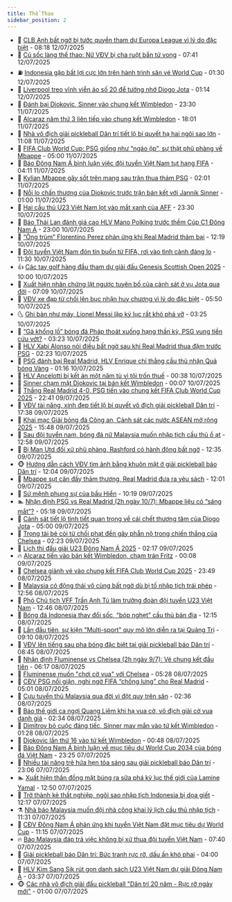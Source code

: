 ```yaml
---
title: Thể Thao
sidebar_position: 2
---
```


<!-- dantri-the-thao:START -->
- 🎡 [CLB Anh bất ngờ bị tước quyền tham dự Europa League vì lý do đặc biệt](https://dantri.com.vn/the-thao/clb-anh-bat-ngo-bi-tuoc-quyen-tham-du-europa-league-vi-ly-do-dac-biet-20250712151716239.htm) - 08:18 12/07/2025
- 💯 [Cú sốc làng thể thao: Nữ VĐV bị cha ruột bắn tử vong](https://dantri.com.vn/the-thao/cu-soc-lang-the-thao-nu-vdv-bi-cha-ruot-ban-tu-vong-20250712144131500.htm) - 07:41 12/07/2025
- ⛽️ [Indonesia gặp bất lợi cực lớn trên hành trình săn vé World Cup](https://dantri.com.vn/the-thao/indonesia-gap-bat-loi-cuc-lon-tren-hanh-trinh-san-ve-world-cup-20250712083016439.htm) - 01:30 12/07/2025
- 💃 [Liverpool treo vĩnh viễn áo số 20 để tưởng nhớ Diogo Jota](https://dantri.com.vn/the-thao/liverpool-treo-vinh-vien-ao-so-20-de-tuong-nho-diogo-jota-20250712081429886.htm) - 01:14 12/07/2025
- 🌈 [Đánh bại Djokovic, Sinner vào chung kết Wimbledon](https://dantri.com.vn/the-thao/danh-bai-djokovic-sinner-vao-chung-ket-wimbledon-20250712062733749.htm) - 23:30 11/07/2025
- 🦅 [Alcaraz năm thứ 3 liên tiếp vào chung kết Wimbledon](https://dantri.com.vn/the-thao/alcaraz-nam-thu-3-lien-tiep-vao-chung-ket-wimbledon-20250711230124418.htm) - 18:01 11/07/2025
- 🌝 [Nhà vô địch giải pickleball Dân trí tiết lộ bí quyết hạ hai ngôi sao lớn](https://dantri.com.vn/the-thao/nha-vo-dich-giai-pickleball-dan-tri-tiet-lo-bi-quyet-ha-hai-ngoi-sao-lon-20250711113242700.htm) - 11:08 11/07/2025
- 🚀 [FIFA Club World Cup: PSG giống như “ngáo ộp”, sự thật phũ phàng về Mbappe](https://dantri.com.vn/the-thao/fifa-club-world-cup-psg-giong-nhu-ngao-op-su-that-phu-phang-ve-mbappe-20250710230944700.htm) - 05:00 11/07/2025
- 🎉 [Báo Đông Nam Á bình luận việc đội tuyển Việt Nam tụt hạng FIFA](https://dantri.com.vn/the-thao/bao-dong-nam-a-binh-luan-viec-doi-tuyen-viet-nam-tut-hang-fifa-20250710225454784.htm) - 04:11 11/07/2025
- 📝 [Kylian Mbappe gây sốt trên mạng sau trận thua thảm PSG](https://dantri.com.vn/the-thao/kylian-mbappe-gay-sot-tren-mang-sau-tran-thua-tham-psg-20250710234010912.htm) - 02:01 11/07/2025
- 🦄 [Nỗi lo chấn thương của Djokovic trước trận bán kết với Jannik Sinner](https://dantri.com.vn/the-thao/noi-lo-chan-thuong-cua-djokovic-truoc-tran-ban-ket-voi-jannik-sinner-20250711064643304.htm) - 01:00 11/07/2025
- 🎉 [Hai cầu thủ U23 Việt Nam lọt vào mắt xanh của AFF](https://dantri.com.vn/the-thao/hai-cau-thu-u23-viet-nam-lot-vao-mat-xanh-cua-aff-20250711000314657.htm) - 23:30 10/07/2025
- 💼 [Báo Thái Lan đánh giá cao HLV Mano Polking trước thềm Cúp C1 Đông Nam Á](https://dantri.com.vn/the-thao/bao-thai-lan-danh-gia-cao-hlv-mano-polking-truoc-them-cup-c1-dong-nam-a-20250710133002615.htm) - 23:00 10/07/2025
- 🤡 [“Ông trùm” Florentino Perez phản ứng khi Real Madrid thảm bại](https://dantri.com.vn/the-thao/ong-trum-florentino-perez-phan-ung-khi-real-madrid-tham-bai-20250710191944688.htm) - 12:19 10/07/2025
- 🦆 [Đội tuyển Việt Nam đón tin buồn từ FIFA, rơi vào tình cảnh đáng lo](https://dantri.com.vn/the-thao/doi-tuyen-viet-nam-don-tin-buon-tu-fifa-roi-vao-tinh-canh-dang-lo-20250710181427952.htm) - 11:30 10/07/2025
- 👍 [Các tay golf hàng đầu tham dự giải đấu Genesis Scottish Open 2025](https://dantri.com.vn/the-thao/cac-tay-golf-hang-dau-tham-du-giai-dau-genesis-scottish-open-2025-20250710134510458.htm) - 10:00 10/07/2025
- 💼 [Xuất hiện nhân chứng lật ngược tuyên bố của cảnh sát ở vụ Jota qua đời](https://dantri.com.vn/the-thao/xuat-hien-nhan-chung-lat-nguoc-tuyen-bo-cua-canh-sat-o-vu-jota-qua-doi-20250710133957565.htm) - 07:09 10/07/2025
- 🦒 [VĐV xe đạp từ chối lên bục nhận huy chương vì lý do đặc biệt](https://dantri.com.vn/the-thao/vdv-xe-dap-tu-choi-len-buc-nhan-huy-chuong-vi-ly-do-dac-biet-20250710125032016.htm) - 05:50 10/07/2025
- 🌜 [Ghi bàn như máy, Lionel Messi lập kỷ lục rất khó phá vỡ](https://dantri.com.vn/the-thao/ghi-ban-nhu-may-lionel-messi-lap-ky-luc-rat-kho-pha-vo-20250710092520807.htm) - 03:25 10/07/2025
- 🦆 [“Gã khổng lồ” bóng đá Pháp thoát xuống hạng thần kỳ, PSG vung tiền cứu vớt?](https://dantri.com.vn/the-thao/ga-khong-lo-bong-da-phap-thoat-xuong-hang-than-ky-psg-vung-tien-cuu-vot-20250710102330644.htm) - 03:23 10/07/2025
- 💪 [HLV Xabi Alonso nói điều bất ngờ sau khi Real Madrid thua đậm trước PSG](https://dantri.com.vn/the-thao/hlv-xabi-alonso-noi-dieu-bat-ngo-sau-khi-real-madrid-thua-dam-truoc-psg-20250710085207170.htm) - 02:23 10/07/2025
- 🧠 [PSG đánh bại Real Madrid, HLV Enrique chỉ thẳng cầu thủ nhận Quả bóng Vàng](https://dantri.com.vn/the-thao/psg-danh-bai-real-madrid-hlv-enrique-chi-thang-cau-thu-nhan-qua-bong-vang-20250710071151987.htm) - 01:16 10/07/2025
- 🦄 [HLV Ancelotti bị kết án một năm tù vì tội trốn thuế](https://dantri.com.vn/the-thao/hlv-ancelotti-bi-ket-an-mot-nam-tu-vi-toi-tron-thue-20250710073820775.htm) - 00:38 10/07/2025
- 🥸 [Sinner chạm mặt Djokovic tại bán kết Wimbledon](https://dantri.com.vn/the-thao/sinner-cham-mat-djokovic-tai-ban-ket-wimbledon-20250710070537120.htm) - 00:07 10/07/2025
- 🤠 [Thắng Real Madrid 4-0, PSG tiến vào chung kết FIFA Club World Cup 2025](https://dantri.com.vn/the-thao/thang-real-madrid-4-0-psg-tien-vao-chung-ket-fifa-club-world-cup-2025-20250710054059192.htm) - 22:41 09/07/2025
- 👺 [VĐV tài năng, xinh đẹp tiết lộ bí quyết vô địch giải pickleball Dân trí](https://dantri.com.vn/the-thao/vdv-tai-nang-xinh-dep-tiet-lo-bi-quyet-vo-dich-giai-pickleball-dan-tri-20250709140118550.htm) - 17:38 09/07/2025
- 📝 [Khai mạc Giải bóng đá Công an, Cảnh sát các nước ASEAN mở rộng 2025](https://dantri.com.vn/the-thao/khai-mac-giai-bong-da-cong-an-canh-sat-cac-nuoc-asean-mo-rong-2025-20250709222740793.htm) - 15:48 09/07/2025
- 🦆 [Sau đội tuyển nam, bóng đá nữ Malaysia muốn nhập tịch cầu thủ ồ ạt](https://dantri.com.vn/the-thao/sau-doi-tuyen-nam-bong-da-nu-malaysia-muon-nhap-tich-cau-thu-o-at-20250709150150722.htm) - 12:58 09/07/2025
- 🥳 [Bị Man Utd đối xử phũ phàng, Rashford có hành động bất ngờ](https://dantri.com.vn/the-thao/bi-man-utd-doi-xu-phu-phang-rashford-co-hanh-dong-bat-ngo-20250709193457166.htm) - 12:35 09/07/2025
- 🐵 [Hướng dẫn cách VĐV tìm ảnh bằng khuôn mặt ở giải pickleball báo Dân trí](https://dantri.com.vn/the-thao/huong-dan-cach-vdv-tim-anh-bang-khuon-mat-o-giai-pickleball-bao-dan-tri-20250709160341857.htm) - 12:04 09/07/2025
- 🤩 [Mbappe sụt cân đầy thảm thương, Real Madrid đưa ra yêu sách](https://dantri.com.vn/the-thao/mbappe-sut-can-day-tham-thuong-real-madrid-dua-ra-yeu-sach-20250709164208672.htm) - 12:01 09/07/2025
- 🤠 [Sứ mệnh phụng sự của bầu Hiển](https://dantri.com.vn/the-thao/su-menh-phung-su-cua-bau-hien-20250709170302952.htm) - 10:19 09/07/2025
- 🏊 [Nhận định PSG vs Real Madrid &lpar;2h ngày 10/7&rpar;: Mbappe liệu có “sáng mắt”?](https://dantri.com.vn/the-thao/nhan-dinh-psg-vs-real-madrid-2h-ngay-107-mbappe-lieu-co-sang-mat-20250709121619498.htm) - 05:18 09/07/2025
- 🗽 [Cảnh sát tiết lộ tình tiết quan trọng về cái chết thương tâm của Diogo Jota](https://dantri.com.vn/the-thao/canh-sat-tiet-lo-tinh-tiet-quan-trong-ve-cai-chet-thuong-tam-cua-diogo-jota-20250709114716239.htm) - 05:00 09/07/2025
- 🚀 [Trọng tài bẻ còi từ chối phạt đền gây phẫn nộ trong chiến thắng của Chelsea](https://dantri.com.vn/the-thao/trong-tai-be-coi-tu-choi-phat-den-gay-phan-no-trong-chien-thang-cua-chelsea-20250709092353349.htm) - 02:23 09/07/2025
- 🎉 [Lịch thi đấu giải U23 Đông Nam Á 2025](https://dantri.com.vn/the-thao/lich-thi-dau-giai-u23-dong-nam-a-2025-20250709091342835.htm) - 02:17 09/07/2025
- 🔥 [Alcaraz tiến vào bán kết Wimbledon, chạm trán Fritz](https://dantri.com.vn/the-thao/alcaraz-tien-vao-ban-ket-wimbledon-cham-tran-fritz-20250709070731718.htm) - 00:08 09/07/2025
- 🎉 [Chelsea giành vé vào chung kết FIFA Club World Cup 2025](https://dantri.com.vn/the-thao/chelsea-gianh-ve-vao-chung-ket-fifa-club-world-cup-2025-20250709064859922.htm) - 23:49 08/07/2025
- 🎡 [Malaysia có động thái vô cùng bất ngờ dù bị tố nhập tịch trái phép](https://dantri.com.vn/the-thao/malaysia-co-dong-thai-vo-cung-bat-ngo-du-bi-to-nhap-tich-trai-phep-20250708195549333.htm) - 12:56 08/07/2025
- 🐻 [Phó Chủ tịch VFF Trần Anh Tú làm trưởng đoàn đội tuyển U23 Việt Nam](https://dantri.com.vn/the-thao/pho-chu-tich-vff-tran-anh-tu-lam-truong-doan-doi-tuyen-u23-viet-nam-20250708184524657.htm) - 12:46 08/07/2025
- 🌊 [Bóng đá Indonesia thay đổi sốc, “bóp nghẹt” cầu thủ bản địa](https://dantri.com.vn/the-thao/bong-da-indonesia-thay-doi-soc-bop-nghet-cau-thu-ban-dia-20250708190118958.htm) - 12:15 08/07/2025
- 💃 [Lần đầu tiên, sự kiện &quot;Multi-sport&quot; quy mô lớn diễn ra tại Quảng Trị](https://dantri.com.vn/the-thao/lan-dau-tien-su-kien-multi-sport-quy-mo-lon-dien-ra-tai-quang-tri-20250708151107349.htm) - 09:10 08/07/2025
- 🤔 [VĐV lên tiếng sau pha bóng đặc biệt tại giải pickleball báo Dân trí](https://dantri.com.vn/the-thao/vdv-len-tieng-sau-pha-bong-dac-biet-tai-giai-pickleball-bao-dan-tri-20250708134749206.htm) - 08:45 08/07/2025
- 🤭 [Nhận định Fluminense vs Chelsea &lpar;2h ngày 9/7&rpar;: Vé chung kết đầu tiên](https://dantri.com.vn/the-thao/nhan-dinh-fluminense-vs-chelsea-2h-ngay-97-ve-chung-ket-dau-tien-20250708131549320.htm) - 06:17 08/07/2025
- 👹 [Fluminense muốn &quot;chơi cờ vua&quot; với Chelsea](https://dantri.com.vn/the-thao/fluminense-muon-choi-co-vua-voi-chelsea-20250708122401902.htm) - 05:28 08/07/2025
- 🗽 [CĐV PSG nổi giận, nghi ngờ FIFA “chống lưng” cho Real Madrid](https://dantri.com.vn/the-thao/cdv-psg-noi-gian-nghi-ngo-fifa-chong-lung-cho-real-madrid-20250708115943823.htm) - 05:01 08/07/2025
- 🥳 [Cựu tuyển thủ Malaysia qua đời vì đột quỵ trên sân](https://dantri.com.vn/the-thao/cuu-tuyen-thu-malaysia-qua-doi-vi-dot-quy-tren-san-20250708091447008.htm) - 02:36 08/07/2025
- 💃 [Báo thế giới ca ngợi Quang Liêm khi hạ vua cờ, vô địch giải cờ vua danh giá](https://dantri.com.vn/the-thao/bao-the-gioi-ca-ngoi-quang-liem-khi-ha-vua-co-vo-dich-giai-co-vua-danh-gia-20250708093358720.htm) - 02:34 08/07/2025
- 🧰 [Dimitrov bỏ cuộc đáng tiếc, Sinner may mắn vào tứ kết Wimbledon](https://dantri.com.vn/the-thao/dimitrov-bo-cuoc-dang-tiec-sinner-may-man-vao-tu-ket-wimbledon-20250708082658401.htm) - 01:28 08/07/2025
- 💪 [Djokovic lần thứ 16 vào tứ kết Wimbledon](https://dantri.com.vn/the-thao/djokovic-lan-thu-16-vao-tu-ket-wimbledon-20250708074802457.htm) - 00:48 08/07/2025
- 🚀 [Báo Đông Nam Á bình luận về mục tiêu dự World Cup 2034 của bóng đá Việt Nam](https://dantri.com.vn/the-thao/bao-dong-nam-a-binh-luan-ve-muc-tieu-du-world-cup-2034-cua-bong-da-viet-nam-20250707235255535.htm) - 23:25 07/07/2025
- 🤠 [Nhiều tài năng trẻ hứa hẹn tỏa sáng sau giải pickleball báo Dân trí](https://dantri.com.vn/the-thao/nhieu-tai-nang-tre-hua-hen-toa-sang-sau-giai-pickleball-bao-dan-tri-20250707172542868.htm) - 23:06 07/07/2025
- 🏊 [Xuất hiện thần đồng mặt búng ra sữa phá kỷ lục thế giới của Lamine Yamal](https://dantri.com.vn/the-thao/xuat-hien-than-dong-mat-bung-ra-sua-pha-ky-luc-the-gioi-cua-lamine-yamal-20250707194953657.htm) - 12:50 07/07/2025
- 🦄 [Trở thành kẻ thất nghiệp, ngôi sao nhập tịch Indonesia bị dọa giết](https://dantri.com.vn/the-thao/tro-thanh-ke-that-nghiep-ngoi-sao-nhap-tich-indonesia-bi-doa-giet-20250707191734464.htm) - 12:17 07/07/2025
- ⚗️ [Nhà báo Malaysia muốn đội nhà công khai lý lịch cầu thủ nhập tịch](https://dantri.com.vn/the-thao/nha-bao-malaysia-muon-doi-nha-cong-khai-ly-lich-cau-thu-nhap-tich-20250707172750458.htm) - 11:31 07/07/2025
- 🥷 [CĐV Đông Nam Á phản ứng khi tuyển Việt Nam đặt mục tiêu dự World Cup](https://dantri.com.vn/the-thao/cdv-dong-nam-a-phan-ung-khi-tuyen-viet-nam-dat-muc-tieu-du-world-cup-20250707175735536.htm) - 11:15 07/07/2025
- 🔥 [Báo Malaysia đáp trả việc không bị xử thua đội tuyển Việt Nam](https://dantri.com.vn/the-thao/bao-malaysia-dap-tra-viec-khong-bi-xu-thua-doi-tuyen-viet-nam-20250707094210755.htm) - 07:40 07/07/2025
- 🦅 [Giải pickleball báo Dân trí: Bức tranh rực rỡ, dấu ấn khó phai](https://dantri.com.vn/the-thao/giai-pickleball-bao-dan-tri-buc-tranh-ruc-ro-dau-an-kho-phai-20250707002313727.htm) - 04:00 07/07/2025
- 🌝 [HLV Kim Sang Sik rút gọn danh sách U23 Việt Nam dự giải Đông Nam Á](https://dantri.com.vn/the-thao/hlv-kim-sang-sik-rut-gon-danh-sach-u23-viet-nam-du-giai-dong-nam-a-20250707103428545.htm) - 03:37 07/07/2025
- 🐵 [Các nhà vô địch giải đấu pickleball &quot;Dân trí 20 năm - Rực rỡ ngày mới&quot;](https://dantri.com.vn/the-thao/cac-nha-vo-dich-giai-dau-pickleball-dan-tri-20-nam-ruc-ro-ngay-moi-20250707070855619.htm) - 01:00 07/07/2025<!-- dantri-the-thao:END -->
